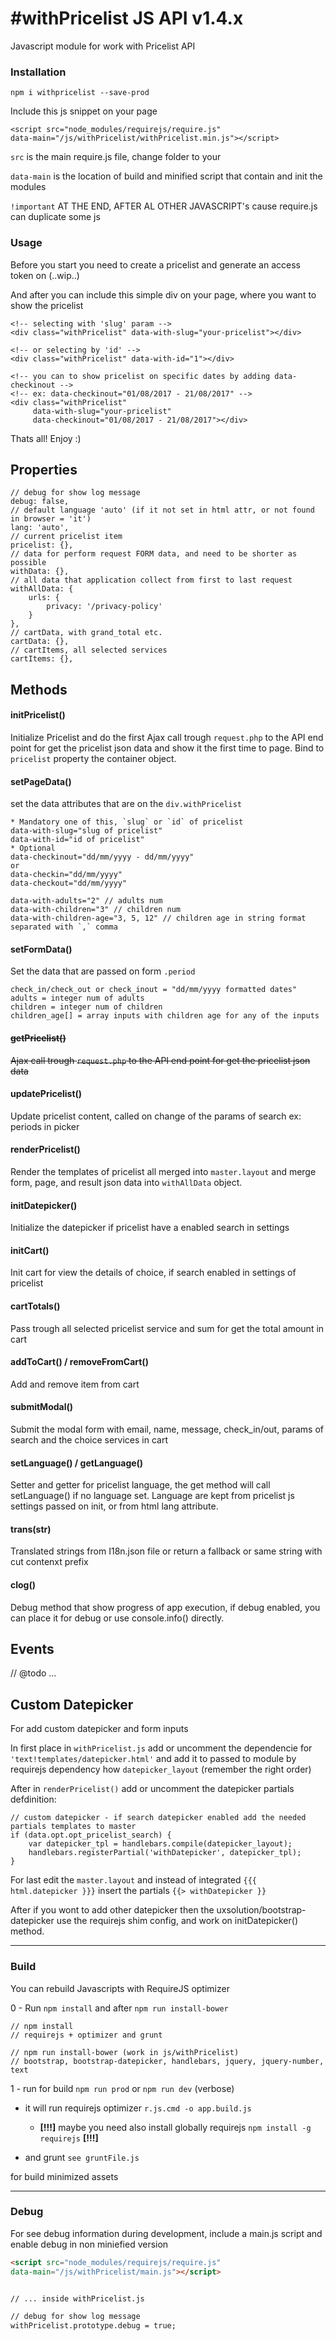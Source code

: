 # #withPricelist JS API v1.4.x
 
Javascript module for work with Pricelist API

### Installation

```
npm i withpricelist --save-prod
```

Include this js snippet on your page 

 ```
 <script src="node_modules/requirejs/require.js" 
 data-main="/js/withPricelist/withPricelist.min.js"></script>
 ```
 `src` is the main require.js file, change folder to your
 
 `data-main` is the location of build and minified script that contain and init the modules

`!important` AT THE END, AFTER AL OTHER JAVASCRIPT's cause require.js can duplicate some js

### Usage
Before you start you need to create a pricelist and generate an access token on (..wip..)

And after you can include this simple div on your page, where you want to show the pricelist
```
<!-- selecting with 'slug' param -->
<div class="withPricelist" data-with-slug="your-pricelist"></div>

<!-- or selecting by 'id' -->
<div class="withPricelist" data-with-id="1"></div>

<!-- you can to show pricelist on specific dates by adding data-checkinout -->
<!-- ex: data-checkinout="01/08/2017 - 21/08/2017" -->
<div class="withPricelist" 
     data-with-slug="your-pricelist" 
     data-checkinout="01/08/2017 - 21/08/2017"></div>
```

Thats all! Enjoy :)

## Properties
```
// debug for show log message
debug: false,
// default language 'auto' (if it not set in html attr, or not found in browser = 'it')
lang: 'auto',
// current pricelist item
pricelist: {},
// data for perform request FORM data, and need to be shorter as possible
withData: {},
// all data that application collect from first to last request
withAllData: {
	urls: {
		privacy: '/privacy-policy'
	}
},
// cartData, with grand_total etc.
cartData: {},
// cartItems, all selected services
cartItems: {},
```

## Methods

#### initPricelist()
Initialize Pricelist and do the first Ajax call trough `request.php` to the API end point for get the pricelist json data and show it the first time to page. 
Bind to `pricelist` property the container object.

#### setPageData()
set the data attributes that are on the `div.withPricelist`
```
* Mandatory one of this, `slug` or `id` of pricelist
data-with-slug="slug of pricelist"
data-with-id="id of pricelist"
* Optional
data-checkinout="dd/mm/yyyy - dd/mm/yyyy"
or
data-checkin="dd/mm/yyyy"
data-checkout="dd/mm/yyyy"

data-with-adults="2" // adults num
data-with-children="3" // children num
data-with-children-age="3, 5, 12" // children age in string format separated with `,` comma
```

#### setFormData()
Set the data that are passed on form `.period`
```
check_in/check_out or check_inout = "dd/mm/yyyy formatted dates"
adults = integer num of adults
children = integer num of children
children_age[] = array inputs with children age for any of the inputs
```


#### ~~getPricelist()~~
~~Ajax call trough `request.php` to the API end point for get the pricelist json data~~

#### updatePricelist()
Update pricelist content, called on change of the params of search ex: periods in picker

#### renderPricelist()
Render the templates of pricelist all merged into `master.layout` and merge form, page, and result json data into `withAllData` object. 

#### initDatepicker()
Initialize the datepicker if pricelist have a enabled search in settings 

#### initCart()
Init cart for view the details of choice, if search enabled in settings of pricelist
 
#### cartTotals()
Pass trough all selected pricelist service and sum for get the total amount in cart

#### addToCart() / removeFromCart()
Add and remove item from cart

#### submitModal()
Submit the modal form with email, name, message, check_in/out, params of search and the choice services in cart

#### setLanguage() / getLanguage()
Setter and getter for pricelist language, the get method will call setLanguage() if no language set. Language are kept from pricelist js settings passed on init, or from html lang attribute.

#### trans(str)
Translated strings from I18n.json file or return a fallback or same string with cut contenxt prefix

#### clog()
Debug method that show progress of app execution, if debug enabled, you can place it for debug or use console.info() directly.

## Events

// @todo ...

## Custom Datepicker

For add custom datepicker and form inputs

In first place in `withPricelist.js` add or uncomment the dependencie for `'text!templates/datepicker.html'` and add it to passed to module by requirejs  dependency how `datepicker_layout` (remember the right order)

After in `renderPricelist()` add or uncomment the datepicker partials defdinition:

```
// custom datepicker - if search datepicker enabled add the needed partials templates to master
if (data.opt.opt_pricelist_search) {
    var datepicker_tpl = handlebars.compile(datepicker_layout);
    handlebars.registerPartial('withDatepicker', datepicker_tpl);
}
```

For last edit the `master.layout` and instead of integrated `{{{ html.datepicker }}}` insert the partials `{{> withDatepicker }}`

After if you wont to add other datepicker then the uxsolution/bootstrap-datepicker use the requirejs shim config, and work on initDatepicker() method.

---

### Build
You can rebuild Javascripts with RequireJS optimizer

0 - Run `npm install` and after `npm run install-bower`
 
```
// npm install
// requirejs + optimizer and grunt

// npm run install-bower (work in js/withPricelist)
// bootstrap, bootstrap-datepicker, handlebars, jquery, jquery-number, text
```

1 - run for build `npm run prod` or `npm run dev` (verbose) 

- it will run requirejs optimizer `r.js.cmd -o app.build.js` 
    -  __[!!!]__ maybe you need also install globally requirejs `npm install -g requirejs` __[!!!]__ 

- and grunt `see gruntFile.js`
 
for build minimized assets

---

### Debug 
For see debug information during development, include a main.js script and enable debug in non miniefied version

```html
<script src="node_modules/requirejs/require.js" 
data-main="/js/withPricelist/main.js"></script>


// ... inside withPricelist.js

// debug for show log message
withPricelist.prototype.debug = true;

```